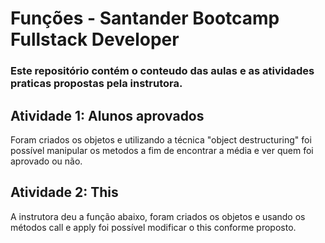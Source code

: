 # Funções - Santander Bootcamp Fullstack Developer

### Este repositório contém o conteudo das aulas e as atividades praticas propostas pela instrutora.


## Atividade 1: Alunos aprovados

Foram criados os objetos e utilizando a técnica "object destructuring" foi possível manipular os metodos a fim de encontrar a média e ver quem foi aprovado ou não.

## Atividade 2: This

A instrutora deu a função abaixo, foram criados os objetos e usando os métodos call e apply foi possível modificar o this conforme proposto.
